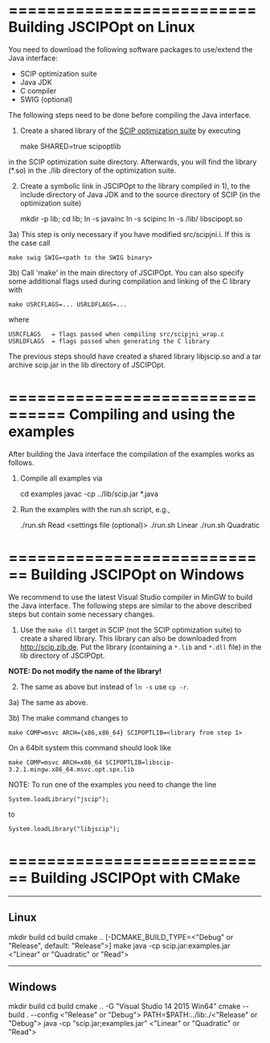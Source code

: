 ==========================
Building JSCIPOpt on Linux
==========================

You need to download the following software packages to use/extend the Java interface:

 - SCIP optimization suite
 - Java JDK
 - C compiler
 - SWIG (optional)

The following steps need to be done before compiling the Java interface.

1) Create a shared library of the [SCIP optimization suite](http://scip.zib.de/#download) by executing

    make SHARED=true scipoptlib

in the SCIP optimization suite directory.
Afterwards, you will find the library (*.so) in the ./lib directory of the optimization suite.

2) Create a symbolic link in JSCIPOpt to the library compiled in 1), to the include directory of Java JDK and to the source directory of
SCIP (in the optimization suite)

    mkdir -p lib;
    cd lib;
    ln -s <Java JDK include directory> javainc
    ln -s <SCIP source directory> scipinc
    ln -s <SCIP opt suite directory>/lib/<scip opt library> libscipopt.so

3a) This step is only necessary if you have modified src/scipjni.i. If this is the case call

    make swig SWIG=<path to the SWIG binary>

3b) Call 'make' in the main directory of JSCIPOpt. You can also specify some additional flags used during compilation
and linking of the C library with

    make USRCFLAGS=... USRLDFLAGS=...

where

    USRCFLAGS   = flags passed when compiling src/scipjni_wrap.c
    USRLDFLAGS  = flags passed when generating the C library


The previous steps should have created a shared library libjscip.so and a tar archive scip.jar in the lib directory of
JSCIPOpt.


================================
Compiling and using the examples
================================

After building the Java interface the compilation of the examples works as follows.

1) Compile all examples via

    cd examples
    javac -cp ../lib/scip.jar *.java

2) Run the examples with the run.sh script, e.g.,

    ./run.sh Read <instance file> <settings file (optional)>
    ./run.sh Linear
    ./run.sh Quadratic


============================
Building JSCIPOpt on Windows
============================

We recommend to use the latest Visual Studio compiler in MinGW to build the Java interface. The following steps are
similar to the above described steps but contain some necessary changes.

1) Use the `make dll` target in SCIP (not the SCIP optimization suite) to create a shared library. This library can also
be downloaded from <http://scip.zib.de>. Put the library (containing a `*.lib` and `*.dll` file) in the lib directory of JSCIPOpt.

**NOTE: Do not modify the name of the library!**


2) The same as above but instead of `ln -s` use `cp -r`.

3a) The same as above.

3b) The make command changes to

    make COMP=msvc ARCH={x86,x86_64} SCIPOPTLIB=<library from step 1>

On a 64bit system this command should look like

    make COMP=msvc ARCH=x86_64 SCIPOPTLIB=libscip-3.2.1.mingw.x86_64.msvc.opt.spx.lib


NOTE: To run one of the examples you need to change the line

    System.loadLibrary("jscip");

to

    System.loadLibrary("libjscip");


============================
Building JSCIPOpt with CMake
============================

--------
 Linux
--------
   mkdir build
   cd build
   cmake .. [-DCMAKE_BUILD_TYPE=<"Debug" or "Release", default: "Release">]
   make
   java -cp scip.jar:examples.jar <"Linear" or "Quadratic" or "Read">

---------
 Windows
---------
   mkdir build
   cd build
   cmake .. -G "Visual Studio 14 2015 Win64"
   cmake --build . --config <"Release" or "Debug">
   PATH=$PATH:../lib:./<"Release" or "Debug"> java -cp "scip.jar;examples.jar" <"Linear" or "Quadratic" or "Read">